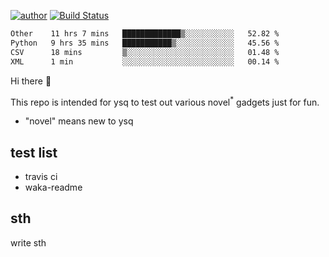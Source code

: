 [![author](https://img.shields.io/badge/author-ysq-green)](https://github.com/Yang-Shiqin)
[![Build Status](https://app.travis-ci.com/Yang-Shiqin/testall.svg?branch=main)](https://app.travis-ci.com/Yang-Shiqin/testall)

<!--START_SECTION:waka-->

```txt
Other    11 hrs 7 mins   █████████████▒░░░░░░░░░░░   52.82 %
Python   9 hrs 35 mins   ███████████▒░░░░░░░░░░░░░   45.56 %
CSV      18 mins         ▒░░░░░░░░░░░░░░░░░░░░░░░░   01.48 %
XML      1 min           ░░░░░░░░░░░░░░░░░░░░░░░░░   00.14 %
```

<!--END_SECTION:waka-->

Hi there 👋

This repo is intended for ysq to test out various novel<sup>*</sup> gadgets just for fun.

- "novel" means new to ysq

## test list
- travis ci
- waka-readme


## sth
write sth

